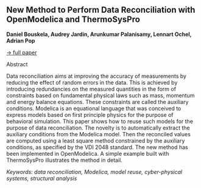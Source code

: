 ## New Method to Perform Data Reconciliation with OpenModelica and ThermoSysPro

**Daniel Bouskela, Audrey Jardin, Arunkumar Palanisamy, Lennart Ochel, Adrian Pop**

[&#8594; full paper](../proceedings/papers/Modelica2021session6A_paper4.pdf)

Abstract

Data reconciliation aims at improving the accuracy of measurements by
reducing the effect of random errors in the data. This is achieved by
introducing redundancies on the measured quantities in the form of
constraints based on fundamental physical laws such as mass, momentum
and energy balance equations. These constraints are called the
auxiliary conditions. Modelica is an equational language that was
conceived to express models based on first principle physics for the
purpose of behavioral simulation. This paper shows how to reuse such
models for the purpose of data reconciliation. The novelty is to
automatically extract the auxiliary conditions from the Modelica
model. Then the reconciled values are computed using a least square
method constrained by the auxiliary conditions, as specified by the
VDI 2048 standard. The new method has been implemented in
OpenModelica. A simple example built with ThermoSysPro illustrates the
method in detail.

*Keywords: data reconciliation, Modelica, model reuse, cyber-physical systems, structural analysis*
